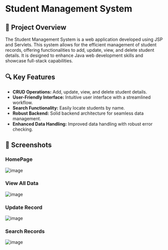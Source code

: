 # Student Management System

## 🚀 Project Overview

The Student Management System is a web application developed using JSP and Servlets. This system allows for the efficient management of student records, offering functionalities to add, update, view, and delete student details. It is designed to enhance Java web development skills and showcase full-stack capabilities.

## 🔍 Key Features

- **CRUD Operations:** Add, update, view, and delete student details.
- **User-Friendly Interface:** Intuitive user interface with a streamlined workflow.
- **Search Functionality:** Easily locate students by name.
- **Robust Backend:** Solid backend architecture for seamless data management.
- **Enhanced Data Handling:** Improved data handling with robust error checking.

## 📸 Screenshots

### HomePage

![image](https://github.com/user-attachments/assets/711e6d74-dbca-4601-af67-d5eda1991e41)

### View All Data 
![image](https://github.com/user-attachments/assets/9cd5dff1-30ec-4f02-81c1-5a67c7927fee)

### Update Record 
![image](https://github.com/user-attachments/assets/28b19e93-efef-4995-8867-1ed9e7e54875)

### Search Records 
![image](https://github.com/user-attachments/assets/e1ba815d-b8c0-499a-a6ee-ba04d650195a)



